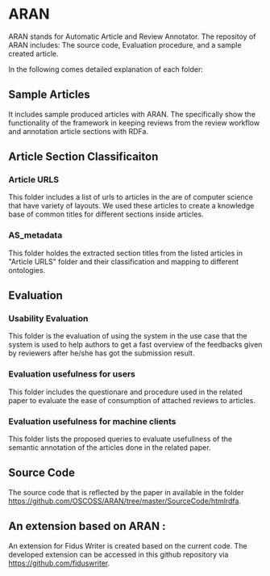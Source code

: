 # ARAN
ARAN stands for Automatic Article and Review Annotator. 
The repositoy of ARAN includes:
  The source code, 
  Evaluation procedure,
  and a sample created article.      
  
  In the following comes detailed explanation of each folder:
  
  ## Sample Articles 
  
  It includes sample produced articles with ARAN. The specifically show the functionality of the framework in keeping reviews from the review workflow and annotation article sections with RDFa.     
  
  ## Article Section Classificaiton 
  ### Article URLS
  This folder includes a list of urls to articles in the are of computer science that have variety of layouts. We used these articles to create a knowledge base of common titles for different sections inside articles.
  
  ### AS_metadata
  This folder holdes the extracted section titles from the listed articles in "Article URLS" folder and their classification and mapping to different ontologies. 
  
  
  ## Evaluation
  ### Usability Evaluation
  This folder is the evaluation of using the system in the use case that the system is used to help authors to get a fast overview of the feedbacks given by reviewers after he/she has got the submission result.
  ### Evaluation usefulness for users
 This folder includes the questionare and procedure used in the related paper to evaluate the ease of consumption of attached reviews to articles. 
 ### Evaluation usefulness for machine clients
 This folder lists the proposed queries to evaluate usefullness of the semantic annotation of the articles done in the related paper.
  
  ## Source Code
  The source code that is reflected by the paper in available in the folder https://github.com/OSCOSS/ARAN/tree/master/SourceCode/htmlrdfa.

## An extension based on ARAN :
An extension for Fidus Writer is created based on the current code. The developed extension can be accessed in this github repository via https://github.com/fiduswriter. 
